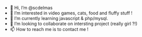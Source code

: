 - 👋 Hi, I’m @scdelmas
- 👀 I’m interested in video games, cats, food and fluffy stuff !
- 🌱 I’m currently learning javascript & php/mysql.
- 💞️ I’m looking to collaborate on intersting project (really girl ?!)
- 📫 How to reach me is to contact me !

<!---
scdelmas/scdelmas is a ✨ special ✨ repository because its `README.md` (this file) appears on your GitHub profile.
You can click the Preview link to take a look at your changes.
--->
